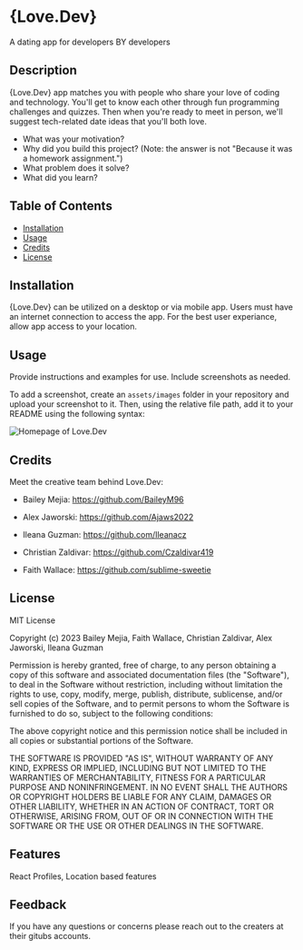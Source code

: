 # {Love.Dev}

A dating app for developers BY developers

## Description

{Love.Dev} app matches you with people who share your love of coding and technology. You'll get to know each other through fun programming challenges and quizzes. 
Then when you're ready to meet in person, we'll suggest tech-related date ideas that you'll both love.

- What was your motivation?
- Why did you build this project? (Note: the answer is not "Because it was a homework assignment.")
- What problem does it solve?
- What did you learn?

## Table of Contents 

- [Installation](#installation)
- [Usage](#usage)
- [Credits](#credits)
- [License](#license)

## Installation

{Love.Dev} can be utilized on a desktop or via mobile app.
Users must have an internet connection to access the app. 
For the best user experiance, allow app access to your location.

## Usage

Provide instructions and examples for use. Include screenshots as needed.

To add a screenshot, create an `assets/images` folder in your repository and upload your screenshot to it. Then, using the relative file path, add it to your README using the following syntax:

![Homepage of Love.Dev](assets/images/screenshot.png)

## Credits

Meet the creative team behind Love.Dev:

- Bailey Mejia: https://github.com/BaileyM96

- Alex Jaworski: https://github.com/Ajaws2022

- Ileana Guzman: https://github.com/Ileanacz

- Christian Zaldivar: https://github.com/Czaldivar419

- Faith Wallace: https://github.com/sublime-sweetie


## License

MIT License

Copyright (c) 2023 Bailey Mejia, Faith Wallace, Christian Zaldivar, Alex Jaworski, Ileana Guzman

Permission is hereby granted, free of charge, to any person obtaining a copy
of this software and associated documentation files (the "Software"), to deal
in the Software without restriction, including without limitation the rights
to use, copy, modify, merge, publish, distribute, sublicense, and/or sell
copies of the Software, and to permit persons to whom the Software is
furnished to do so, subject to the following conditions:

The above copyright notice and this permission notice shall be included in all
copies or substantial portions of the Software.

THE SOFTWARE IS PROVIDED "AS IS", WITHOUT WARRANTY OF ANY KIND, EXPRESS OR
IMPLIED, INCLUDING BUT NOT LIMITED TO THE WARRANTIES OF MERCHANTABILITY,
FITNESS FOR A PARTICULAR PURPOSE AND NONINFRINGEMENT. IN NO EVENT SHALL THE
AUTHORS OR COPYRIGHT HOLDERS BE LIABLE FOR ANY CLAIM, DAMAGES OR OTHER
LIABILITY, WHETHER IN AN ACTION OF CONTRACT, TORT OR OTHERWISE, ARISING FROM,
OUT OF OR IN CONNECTION WITH THE SOFTWARE OR THE USE OR OTHER DEALINGS IN THE
SOFTWARE.



## Features

React Profiles, Location based features

## Feedback

If you have any questions or concerns please reach out to the creaters at their gitubs accounts. 
